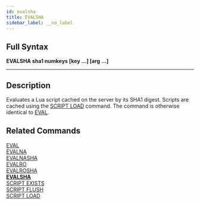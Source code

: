 ```yaml
---
id: evalsha
title: EVALSHA
sidebar_label: __no_label
---
```


## Full Syntax

**EVALSHA  sha1 numkeys [key ...] [arg ...]**

---

## Description

Evaluates a Lua script cached on the server by its SHA1 digest.  Scripts are cached using the [SCRIPT LOAD](/commands/script-load) command.  The command is otherwise identical to [EVAL](/commands/eval).

## Related Commands

[EVAL](eval.html)<br>
[EVALNA](evalna.html)<br>
[EVALNASHA](evalnasha.html)<br>
[EVALRO](evalro.html)<br>
[EVALROSHA](evalrosha.html)<br>
**[EVALSHA](evalsha.html)**<br>
[SCRIPT EXISTS](script-exists.html)<br>
[SCRIPT FLUSH](script-flush.html)<br>
[SCRIPT LOAD](script-load.html)<br>